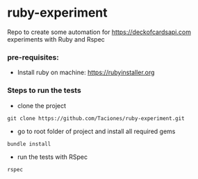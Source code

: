 # ruby-experiment
Repo to create some automation for https://deckofcardsapi.com experiments with Ruby and Rspec

### pre-requisites:
 - Install ruby on machine: https://rubyinstaller.org



### Steps to run the tests
 - clone the project

```git clone https://github.com/Taciones/ruby-experiment.git```
- go to root folder of project and install all required gems

```bundle install```
- run the tests with RSpec

```rspec```




